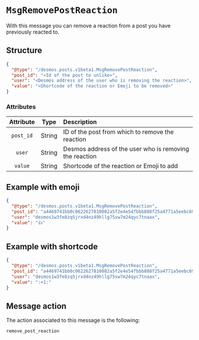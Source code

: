 # `MsgRemovePostReaction`
With this message you can remove a reaction from a post you have previously reacted to.

## Structure
```json
{
  "@type": "/desmos.posts.v1beta1.MsgRemovePostReaction",
  "post_id": "<Id of the post to unlike>",
  "user": "<Desmos address of the user who is removing the reaction>",
  "value": "<Shortcode of the reaction or Emoji to be removed>"
}
```

### Attributes
| Attribute | Type | Description |
| :-------: | :----: | :-------- |
| `post_id` | String | ID of the post from which to remove the reaction |
| `user` | String | Desmos address of the user who is removing the reaction | 
| `value` | String | Shortcode of the reaction or Emoji to add | 

## Example with emoji

```json
{
  "@type": "/desmos.posts.v1beta1.MsgRemovePostReaction",
  "post_id": "a4469741bb0c0622627810082a5f2e4e54fbbb888f25a4771a5eebc697d30cfc",
  "user": "desmos1w3fe8zq5jrxd4nz49hllg75sw7m24qyc7tnaax",
  "value": "👍"
}
```

## Example with shortcode

```json
{
  "@type": "/desmos.posts.v1beta1.MsgRemovePostReaction",
  "post_id": "a4469741bb0c0622627810082a5f2e4e54fbbb888f25a4771a5eebc697d30cfc",
  "user": "desmos1w3fe8zq5jrxd4nz49hllg75sw7m24qyc7tnaax",
  "value": ":+1:"
}
```

## Message action
The action associated to this message is the following: 

```
remove_post_reaction
```
